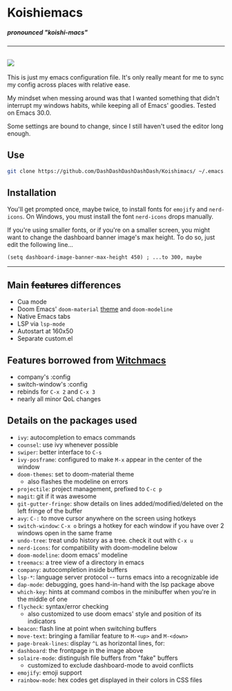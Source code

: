 # Koishiemacs
##### *pronounced "koishi-macs"*
---
![](https://ptpimg.me/4x6m6h.png)
---

This is just my emacs configuration file. It's only really meant for me to sync my config across places with relative ease.

My mindset when messing around was that I wanted something that didn't interrupt my windows habits, while keeping all of Emacs' goodies. Tested on Emacs 30.0.

Some settings are bound to change, since I still haven't used the editor long enough.

## Use
```sh
git clone https://github.com/DashDashDashDashDash/Koishimacs/ ~/.emacs.d
```

## Installation

You'll get prompted once, maybe twice, to install fonts for `emojify` and `nerd-icons`. On Windows, you must install the font `nerd-icons` drops manually.

If you're using smaller fonts, or if you're on a smaller screen, you might want to change the dashboard banner image's max height. To do so, just edit the following line... 
```elisp
(setq dashboard-image-banner-max-height 450) ; ...to 300, maybe
```

---

## Main ~~features~~ differences

- Cua mode
- Doom Emacs' `doom-material` [theme](https://github.com/doomemacs/themes) and `doom-modeline`
- Native Emacs tabs
- LSP via `lsp-mode`
- Autostart at 160x50
- Separate custom.el

## Features borrowed from [Witchmacs](https://github.com/snackon/Witchmacs)

- company's :config
- switch-window's :config
- rebinds for `C-x 2` and `C-x 3`
- nearly all minor QoL changes

## Details on the packages used

- `ivy`: autocompletion to emacs commands
- `counsel`: use ivy whenever possible
- `swiper`: better interface to `C-s`
- `ivy-posframe`: configured to make `M-x` appear in the center of the window
- `doom-themes`: set to doom-material theme
  - also flashes the modeline on errors
- `projectile`: project management, prefixed to `C-c p`
- `magit`: git if it was awesome
- `git-gutter-fringe`: show details on lines added/modified/deleted on the left fringe of the buffer
- `avy`: `C-:` to move cursor anywhere on the screen using hotkeys
- `switch-window`: `C-x o` brings a hotkey for each window if you have over 2 windows open in the same frame
- `undo-tree`: treat undo history as a tree. check it out with `C-x u`
- `nerd-icons`: for compatibility with doom-modeline below
- `doom-modeline`: doom emacs' modeline
- `treemacs`: a tree view of a directory in emacs
- `company`: autocompletion inside buffers
- `lsp-*`: language server protocol -- turns emacs into a recognizable ide
- `dap-mode`: debugging, goes hand-in-hand with the lsp package above
- `which-key`: hints at command combos in the minibuffer when you're in the middle of one
- `flycheck`: syntax/error checking
  - also customized to use doom emacs' style and position of its indicators
- `beacon`: flash line at point when switching buffers
- `move-text`: bringing a familiar feature to `M-<up>` and `M-<down>`
- `page-break-lines`: display `^L` as horizontal lines, for:
- `dashboard`: the frontpage in the image above
- `solaire-mode`: distinguish file buffers from "fake" buffers
  - customized to exclude dashboard-mode to avoid conflicts
- `emojify`: emoji support
- `rainbow-mode`: hex codes get displayed in their colors in CSS files